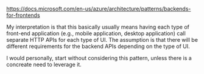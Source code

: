 https://docs.microsoft.com/en-us/azure/architecture/patterns/backends-for-frontends

My interpretation is that this basically usually means having each type of front-end application (e.g., mobile application, desktop application) call separate HTTP APIs for each type of UI. The assumption is that there will be different requirements for the backend APIs depending on the type of UI. 

I would personally, start without considering this pattern, unless there is a concreate need to leverage it.